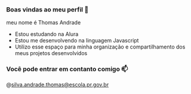   ### Boas vindas ao meu perfil 🖤

  meu nome é Thomas Andrade 

- Estou estudando na Alura
- Estou me desenvolvendo na linguagem Javascript
- Utilizo esse espaço para minha organização e compartilhamento dos meus projetos desenvolvidos

### Você pode entrar em contanto comigo 📫

@silva.andrade.thomas@escola.pr.gov.br
